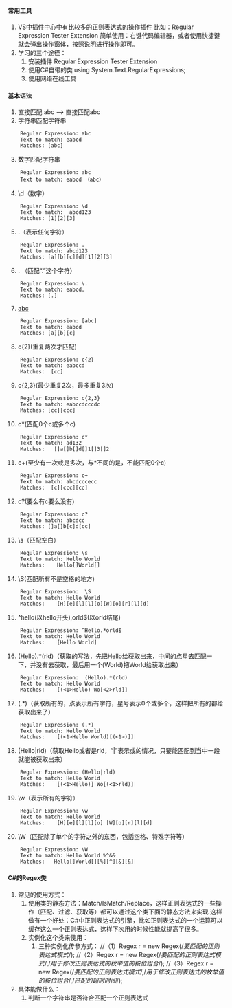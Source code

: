 ﻿#### 常用工具
1. VS中插件中心中有比较多的正则表达式的操作插件
比如：Regular Expression Tester Extension
    简单使用：右键代码编辑器，或者使用快捷键就会弹出操作窗体，按照说明进行操作即可。
2. 学习的三个途径：
    1. 安装插件 Regular Expression Tester Extension
    2. 使用C#自带的类 using System.Text.RegularExpressions;
    3. 使用网络在线工具
#### 基本语法
1. 直接匹配
abc --> 直接匹配abc
2. 字符串匹配字符串
```
    Regular Expression: abc
    Text to match: eabcd
    Matches: [abc]
```
3. 数字匹配字符串 
```
    Regular Expression: abc
    Text to match: eabcd （abc）
```
4. \d（数字）
```
    Regular Expression: \d
    Text to match:  abcd123
    Matches: [1][2][3]
```
5. .（表示任何字符）
```
    Regular Expression: .
    Text to match: abcd123
    Matches: [a][b][c][d][1][2][3]
```
6. \. （匹配“.”这个字符）
```
    Regular Expression: \.
    Text to match: eabcd.
    Matches: [.]
```
7. [abc](匹配其中的每一个字符,匹配a或者b或者c)
```
    Regular Expression: [abc]
    Text to match: eabcd 
    Matches: [a][b][c]
```
8. c{2}(重复两次才匹配)
```
    Regular Expression: c{2}
    Text to match: eabccd
    Matches:  [cc]
```
9. c{2,3}(最少重复2次，最多重复3次)
```
    Regular Expression: c{2,3}
    Text to match: eabccdcccdc
    Matches: [cc][ccc]
```
10. c*(匹配0个c或多个c)
```
    Regular Expression: c*
    Text to match: ad132
    Matches:   []a[]b[]d[]1[]3[]2
```
11. c+(至少有一次或是多次，与*不同的是，不能匹配0个c)
```
    Regular Expression: c+
    Text to match: abcdcccecc
    Matches:  [c][ccc][cc]
```
12. c?(要么有c要么没有)
```
    Regular Expression: c?
    Text to match: abcdcc
    Matches: []a[]b[c]d[cc]  
```
13. \s（匹配空白）
```
    Regular Expression: \s
    Text to match: Hello World 
    Matches:    Hello[]World[]
```
14. \S(匹配所有不是空格的地方)
```
    Regular Expression:  \S
    Text to match: Hello World
    Matches:    [H][e][l][l][o][W][o][r][l][d]
```
15. ^hello(以hello开头),orld$(以orld结尾)
```
    Regular Expression: ^Hello.*orld$
    Text to match: Hello World 
    Matches:    [Hello World]
```
16. (Hello).*(rld)（获取的写法，先把Hello给获取出来，中间的点星去匹配一下，并没有去获取，最后用一个(World)把World给获取出来）
```
    Regular Expression:  (Hello).*(rld)
    Text to match: Hello World 
    Matches:    [(<1>Hello) Wo[<2>rld]]
```
17. (.*)（获取所有的，点表示所有字符，星号表示0个或多个，这样把所有的都给获取出来了）
```
    Regular Expression: (.*)
    Text to match: Hello World 
    Matches:    [(<1>Hello World)[(<1>)]]
```
18. (Hello|rld)（获取Hello或者是rld，“|”表示或的情况，只要能匹配到当中一段就能被获取出来）
```
    Regular Expression: (Hello|rld)
    Text to match: Hello World 
    Matches:    [(<1>Hello)] Wo[(<1>rld)]
```
19. \w（表示所有的字符）
```
    Regular Expression: \w
    Text to match: Hello World 
    Matches:    [H][e][l][l][o] [W][o][r][l][d]
```
20. \W（匹配除了单个的字符之外的东西，包括空格、特殊字符等）
```
    Regular Expression: \W
    Text to match: Hello World %^&&
    Matches:   Hello[]World[][%][^][&][&]
```
#### C#的Regex类
1. 常见的使用方式：
    1. 使用类的静态方法：Match/IsMatch/Replace，这样正则表达式的一些操作（匹配、过滤、获取等）都可以通过这个类下面的静态方法来实现
        这样做有一个好处：C#中正则表达式的引擎，比如正则表达式的一个运算可以缓存这么一个正则表达式，这样下次用的时候性能就提高了很多。
    2. 实例化这个类来使用：
        1. 三种实例化传参方式：
            //（1）Regex r = new Regex(/*要匹配的正则表达式模式*/);
            //（2）Regex r = new Regex(/*要匹配的正则表达式模式*/,/*用于修改正则表达式的枚举值的按位组合*/);
            //（3）Regex r = new Regex(/*要匹配的正则表达式模式*/,/*用于修改正则表达式的枚举值的按位组合*/,/*匹配的超时时间*/);
2. 具体能做什么：
    1. 判断一个字符串是否符合匹配一个正则表达式